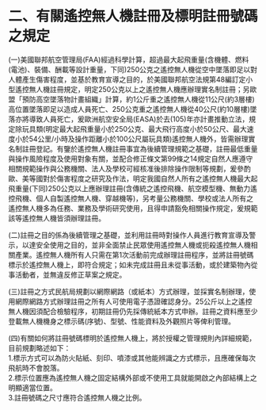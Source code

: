 <h1>二、有關遙控無人機註冊及標明註冊號碼之規定</h1>

<p>(一)美國聯邦航空管理局(FAA)經過科學計算，超過最大起飛重量(含機體、燃料(電池)、裝備、酬載等設計重量，下同)250公克之遙控無人機從空中墜落即足以對人體產生傷害程度，並基於教育宣導之目的，於美國聯邦航空法規第48編訂定小型遙控無人機註冊規定，明定250公克以上之遙控無人機應辦理實名制註冊；另歐盟「預防高空墜落物計畫組織」計算，約1公斤重之遙控無人機從11公尺(約3層樓)高位置墜落即足以造成人員死亡、250公克重之遙控無人機從40公尺(約10層樓)墜落亦將導致人員死亡，爰歐洲航空安全局(EASA)於去(105)年亦計畫推動立法，規定除玩具類(明定最大起飛重量小於250公克、最大飛行高度小於50公尺、最大速度小於54公里/小時及操作距離小於100公尺屬玩具類)遙控無人機外，皆需辦理實名制註冊登記。有鑒於遙控無人機註冊事宜為後續管理規範之基礎，註冊最低重量與操作風險程度及使用對象有關，並配合修正條文第99條之14規定自然人應遵守相關規範操作與公務機關、法人及學校可經核准後排除操作限制等規劃，爰參酌歐、美等國對於傷害程度之研究及作法，明定我國自然人所有之遙控無人機最大起飛重量(下同)250公克以上應辦理註冊(含傳統之遙控飛機、航空模型機、無動力遙控飛機、個人自製遙控無人機、穿越機等)，另考量公務機關、學校或法人所有之遙控無人機多為任務、業務及學術研究使用，且得申請豁免相關操作規定，爰規範該等遙控無人機皆須辦理註冊。</p>

<p>(二)註冊之目的係為後續管理之基礎，並利用註冊時對操作人員進行教育宣導及警示，以達安全使用之目的，並非全面禁止民眾使用遙控無人機或扼殺遙控無人機相關產業。遙控無人機所有人只需在第1次活動前完成辦理註冊程序，並將註冊號碼標示於遙控無人機上，即符合規定；如未完成註冊且未從事活動，或於建築物內從事活動者，並無違反修正草案之規定。</p>

<p>(三)註冊之方式民航局規劃以網際網路（或紙本）方式辦理，並採實名制辦理，使用網際網路方式辦理註冊之所有人可使用電子憑證確認身分。25公斤以上之遙控無人機因須配合檢驗程序，初期註冊仍先採傳統紙本方式申辦。註冊之資料應至少登載無人機機身之標示碼(序號)、型號、性能資料及外觀照片等俾利管理。</p>

<p>(四)有關如何將註冊號碼標明於遙控無人機上，將於授權之管理規則內詳細規範，目前規劃略述如下：<br>1.標示方式可以為防火貼紙、刻印、噴漆或其他能辨識之方式標示，且應確保每次飛航時不會脫落。<br>2.標示位置應為遙控無人機之固定結構外部或不使用工具就能開啟之內部結構上之明顯適當位置。<br>3.註冊號碼之尺寸應符合遙控無人機之比例。</p>